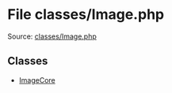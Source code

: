 File classes/Image.php
=========

Source: [classes/Image.php](https://github.com/PrestaShop/PrestaShop/blob/1.5.4.0/classes/Image.php)


Classes
-------

* [ImageCore](class.ImageCore.md)

